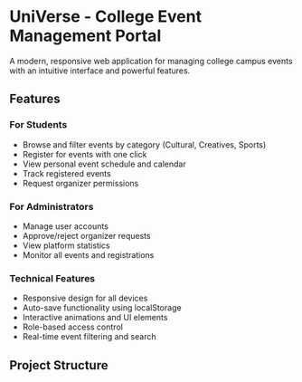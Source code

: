 # UniVerse - College Event Management Portal

A modern, responsive web application for managing college campus events with an intuitive interface and powerful features.

## Features

### For Students
- Browse and filter events by category (Cultural, Creatives, Sports)
- Register for events with one click
- View personal event schedule and calendar
- Track registered events
- Request organizer permissions

### For Administrators
- Manage user accounts
- Approve/reject organizer requests
- View platform statistics
- Monitor all events and registrations

### Technical Features
- Responsive design for all devices
- Auto-save functionality using localStorage
- Interactive animations and UI elements
- Role-based access control
- Real-time event filtering and search

## Project Structure
